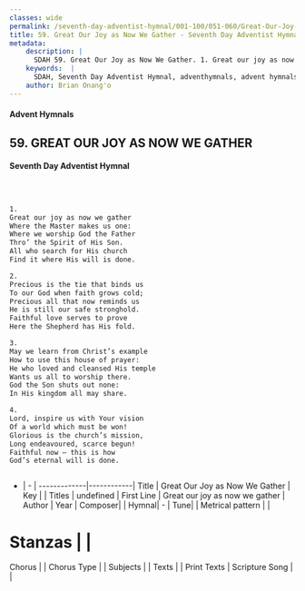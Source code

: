 ```yaml
---
classes: wide
permalink: /seventh-day-adventist-hymnal/001-100/051-060/Great-Our-Joy-as-Now-We-Gather/
title: 59. Great Our Joy as Now We Gather - Seventh Day Adventist Hymnal
metadata:
    description: |
      SDAH 59. Great Our Joy as Now We Gather. 1. Great our joy as now we gather Where the Master makes us one: Where we worship God the Father Thro’ the Spirit of His Son. All who search for His church Find it where His will is done.
    keywords:  |
      SDAH, Seventh Day Adventist Hymnal, adventhymnals, advent hymnals, Great Our Joy as Now We Gather, Great our joy as now we gather 
    author: Brian Onang'o
---
```


#### Advent Hymnals
## 59. GREAT OUR JOY AS NOW WE GATHER
#### Seventh Day Adventist Hymnal

```txt



1.
Great our joy as now we gather
Where the Master makes us one:
Where we worship God the Father
Thro’ the Spirit of His Son.
All who search for His church
Find it where His will is done.

2.
Precious is the tie that binds us
To our God when faith grows cold;
Precious all that now reminds us
He is still our safe stronghold.
Faithful love serves to prove
Here the Shepherd has His fold.

3.
May we learn from Christ’s example
How to use this house of prayer:
He who loved and cleansed His temple
Wants us all to worship there.
God the Son shuts out none:
In His kingdom all may share.

4.
Lord, inspire us with Your vision
Of a world which must be won!
Glorious is the church’s mission,
Long endeavoured, scarce begun!
Faithful now – this is how
God’s eternal will is done.



```

- |   -  |
-------------|------------|
Title | Great Our Joy as Now We Gather |
Key |  |
Titles | undefined |
First Line | Great our joy as now we gather |
Author | 
Year | 
Composer|  |
Hymnal|  - |
Tune|  |
Metrical pattern | |
# Stanzas |  |
Chorus |  |
Chorus Type |  |
Subjects |  |
Texts |  |
Print Texts | 
Scripture Song |  |
  
